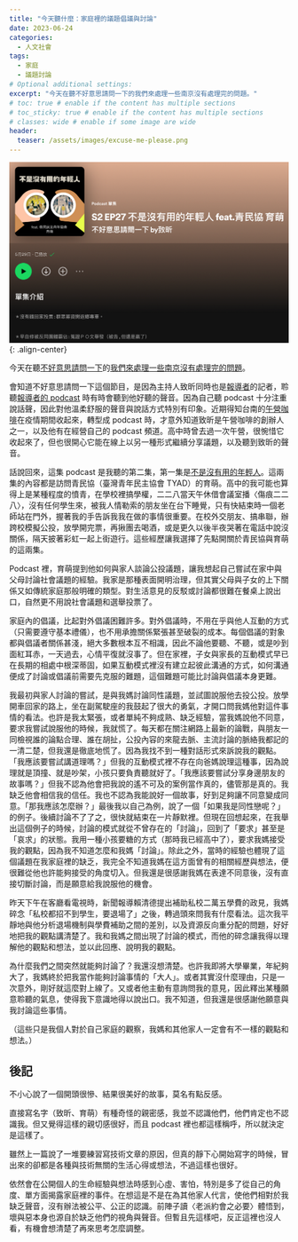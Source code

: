 ```yaml
---
title: "今天聽什麼：家庭裡的議題倡議與討論"
date: 2023-06-24
categories:
  - 人文社會
tags:
  - 家庭
  - 議題討論
# Optional additional settings:
excerpt: "今天在聽不好意思請問一下的我們來處理一些南京沒有處理完的問題。"
# toc: true # enable if the content has multiple sections
# toc_sticky: true # enable if the content has multiple sections
# classes: wide # enable if some image are wide
header:
  teaser: /assets/images/excuse-me-please.png
---
```


![the image of the podcast](/assets/images/excuse-me-please.png){: .align-center}

今天在聽[不好意思請問一下](https://open.spotify.com/show/5VF2BYNWbgy03Shu3SALe7)的[我們來處理一些南京沒有處理完的問題](https://open.spotify.com/episode/4PPvvixG93UV4pSnQfpG4I)。

會知道不好意思請問一下這個節目，是因為主持人致昕同時也是[報導者](https://www.twreporter.org/)的記者，聆聽[報導者的 podcast](https://open.spotify.com/show/2enAYfKRQSsvxCl4HrB9iG) 時有時會聽到他好聽的聲音。因為自己聽 podcast 十分注重說話聲，因此對他溫柔舒服的聲音與說話方式特別有印象。近期得知台南的[午營咖啡](https://www.facebook.com/abreakcafe/)在疫情期間收起來，轉型成 podcast 時，才意外知道致昕是午營咖啡的創辦人之一，以及他有在經營自己的 podcast 頻道。高中時曾去過一次午營，很惋惜它收起來了，但也很開心它能在線上以另一種形式繼續分享議題，以及聽到致昕的聲音。

話說回來，這集 podcast 是我聽的第二集，第一集是[不是沒有用的年輕人](https://open.spotify.com/episode/3TN8eyLZGaH7LBthbf9MQf?si=6f032b2f46d7403c&nd=1&dlsi=a9941516ac0a4d24)。這兩集的內容都是訪問青民協（臺灣青年民主協會 TYAD）的育萌。高中的我可能也算得上是某種程度的憤青，在學校裡搞學權，二二八當天午休借會議室播〈傷痕二二八〉，沒有任何學生來，被我人情勒索的朋友坐在台下睡覺，只有快結束時一個老師站在門外，握著我的手告訴我我在做的事情很重要。在校外交朋友、搞串聯，辦跨校模擬公投，放學開完票，再揪團去喝酒，或是更久以後半夜哭著在電話中說沒關係，隔天披著彩虹一起上街遊行。這些經歷讓我選擇了先點開關於青民協與育萌的這兩集。

Podcast 裡，育萌提到他如何與家人談論公投議題，讓我想起自己嘗試在家中與父母討論社會議題的經驗。我家是那種表面開明治理，但其實父母與子女的上下關係又如傳統家庭那般明確的類型。對生活意見的反駁或討論都很難在餐桌上說出口，自然更不用說社會議題和選舉投票了。

家庭內的倡議，比起對外倡議困難許多。對外倡議時，不用在乎與他人互動的方式（只需要遵守基本禮儀），也不用承擔關係緊張甚至破裂的成本。每個倡議的對象都與倡議者關係甚淺，絕大多數根本互不相識，因此不論他要聽、不聽，或是吵到面紅耳赤，一天過去，心情平復就沒事了。但在家裡，子女與家長的互動模式早已在長期的相處中根深蒂固，如果互動模式裡沒有建立起彼此溝通的方式，如何溝通便成了討論或倡議前需要先克服的難題，這個難題可能比討論與倡議本身更難。

我最初與家人討論的嘗試，是與我媽討論同性議題，並試圖說服他去投公投。放學開車回家的路上，坐在副駕駛座的我鼓起了很大的勇氣，才開口問我媽他對這件事情的看法。也許是我太緊張，或者單純不夠成熟、缺乏經驗，當我媽說他不同意，要求我嘗試說服他的時候，我就慌了。每天都在關注網路上最新的論戰，與朋友一同檢視誰的論點合理、誰在胡扯，公投內容的來龍去脈、主流討論的脈絡我都記的一清二楚，但我還是徹底地慌了。因為我找不到一種對話形式來訴說我的觀點。「我應該要嘗試講道理嗎？」但我的互動模式裡不存在向爸媽說理這種事，因為說理就是頂撞、就是吵架，小孩只要負責聽就好了。「我應該要嘗試分享身邊朋友的故事嗎？」但我不認為他會把我說的遙不可及的案例當作真的，儘管那是真的。我缺乏他會相信我的信任。我也不認為我能說好一個故事，好到足夠讓不同意變成同意。「那我應該怎麼辦？」最後我以自己為例，說了一個「如果我是同性戀呢？」的例子。後續討論不了了之，很快就結束在一片靜默裡。但現在回想起來，在我舉出這個例子的時候，討論的模式就從不曾存在的「討論」，回到了「要求」甚至是「哀求」的狀態。我用一種小孩要糖的方式（那時我已經高中了），要求我媽接受我的觀點，因為我不知道怎麼和我媽「討論」。除此之外，當時的經驗也體現了這個議題在我家庭裡的缺乏，我完全不知道我媽在這方面曾有的相關經歷與想法，便很難從他也許能夠接受的角度切入。但我還是很感謝我媽在表達不同意後，沒有直接切斷討論，而是願意給我說服他的機會。

昨天下午在客廳看電視時，新聞報導賴清德提出補助私校二萬五學費的政見，我媽碎念「私校都招不到學生，要退場了」之後，轉過頭來問我有什麼看法。這次我平靜地與他分析退場機制與學費補助之間的差別，以及資源反向重分配的問題，好好地把我的觀點講清楚了。我和我媽之間出現了討論的模式，而他的碎念讓我得以理解他的觀點和想法，並以此回應、說明我的觀點。

為什麼我們之間突然就能夠討論了？我還沒想清楚。也許我即將大學畢業，年紀夠大了，我媽終於把我當作能夠討論事情的「大人」。或者其實沒什麼理由，只是一次意外，剛好就這麼對上線了。又或者他主動有意詢問我的意見，因此釋出某種願意聆聽的氣息，使得我下意識地得以說出口。我不知道，但我還是很感謝他願意與我討論這些事情。

（這些只是我個人對於自己家庭的觀察，我媽和其他家人一定會有不一樣的觀點和想法。）

## 後記

不小心說了一個開頭很慘、結果很美好的故事，莫名有點反感。

直接寫名字（致昕、育萌）有種奇怪的親密感，我並不認識他們，他們肯定也不認識我。但又覺得這樣的親切感很好，而且 podcast 裡也都這樣稱呼，所以就決定是這樣了。

雖然上一篇說了一堆要練習寫技術文章的原因，但真的靜下心開始寫字的時候，冒出來的卻都是各種與技術無關的生活心得或想法，不過這樣也很好。

依然會在公開個人的生命經驗與想法時感到心虛、害怕，特別是多了從自己的角度、單方面揭露家庭裡的事件。在想這是不是在為其他家人代言，使他們相對於我缺乏聲音，沒有辦法被公平、公正的認識。前陣子讀〈老派約會之必要〉體悟到，壞與惡本身也源自於缺乏他們的視角與聲音。但暫且先這樣吧，反正這裡也沒人看，有機會想清楚了再來思考怎麼調整。
